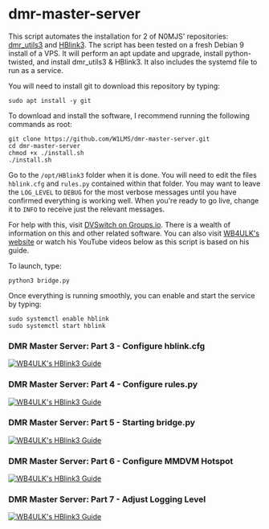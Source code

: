 # dmr-master-server

This script automates the installation for 2 of N0MJS' repositories: [dmr_utils3](https://github.com/n0mjs710/dmr_utils3) and [HBlink3](https://github.com/n0mjs710/hblink3). The script has been tested on a fresh Debian 9 install of a VPS. It will perform an apt update and upgrade, install python-twisted, and install dmr_utils3 & HBlink3. It also includes the systemd file to run as a service.

You will need to install git to download this repository by typing:

    sudo apt install -y git
    
To download and install the software, I recommend running the following commands as root:

    git clone https://github.com/W1LMS/dmr-master-server.git
    cd dmr-master-server
    chmod +x ./install.sh
    ./install.sh

Go to the `/opt/HBlink3` folder when it is done. You will need to edit the files `hblink.cfg` and `rules.py` contained within that folder. You may want to leave the `LOG_LEVEL` to `DEBUG` for the most verbose messages until you have confirmed everything is working well. When you're ready to go live, change it to `INFO` to receive just the relevant messages. 

For help with this, visit [DVSwitch on Groups.io](https://dvswitch.groups.io/). There is a wealth of information on this and other related software. You can also visit [WB4ULK's website](http://www.chrishoodblog.com/make-your-own-dmr-server/) or watch his YouTube videos below as this script is based on his guide.

To launch, type: 

    python3 bridge.py 
    
Once everything is running smoothly, you can enable and start the service by typing:

    sudo systemctl enable hblink
    sudo systemctl start hblink

### DMR Master Server: Part 3 - Configure hblink.cfg
[![WB4ULK's HBlink3 Guide](http://img.youtube.com/vi/oXRCW-5JMws/0.jpg)](http://www.youtube.com/watch?v=oXRCW-5JMws "WB4ULK's HBlink3 Guide")

### DMR Master Server: Part 4 - Configure rules.py
[![WB4ULK's HBlink3 Guide](http://img.youtube.com/vi/UbnBSXWlHPQ/0.jpg)](http://www.youtube.com/watch?v=t9mbNnjI0Hw "WB4ULK's HBlink3 Guide")

### DMR Master Server: Part 5 - Starting bridge.py
[![WB4ULK's HBlink3 Guide](http://img.youtube.com/vi/UbnBSXWlHPQ/0.jpg)](http://www.youtube.com/watch?v=UbnBSXWlHPQ "WB4ULK's HBlink3 Guide")

### DMR Master Server: Part 6 - Configure MMDVM Hotspot
[![WB4ULK's HBlink3 Guide](http://img.youtube.com/vi/UbnBSXWlHPQ/0.jpg)](http://www.youtube.com/watch?v=iIAMXdVAM84 "WB4ULK's HBlink3 Guide")

### DMR Master Server: Part 7 - Adjust Logging Level
[![WB4ULK's HBlink3 Guide](http://img.youtube.com/vi/UbnBSXWlHPQ/0.jpg)](http://www.youtube.com/watch?v=7QLyD6IVYjQ "WB4ULK's HBlink3 Guide")
